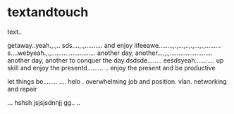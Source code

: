 # textandtouch
text..

getaway..yeah.,.,..
sds....,.,..........
and enjoy lifeeawe........,.,...,..,.,...,.,.........
s....webyeah.,.,.........................
another day, another....,.,........................
another day, another to conquer the day.dsdsde........
eesdsyeah...........
up skill and enjoy the presentd.........
..
enjoy the present and be productive 

let things be........
....
helo
. overwhelming job and position. vlan. networking and repair

...
hshsh
jsjsjsdnnjj
gg..
..
